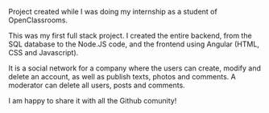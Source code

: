 Project created while I was doing my internship as a student of OpenClassrooms.

This was my first full stack project. I created the entire backend, from the SQL database to the Node.JS code, and the frontend using Angular (HTML, CSS and Javascript).

It is a social network for a company where the users can create, modify and delete an account, as well as publish texts, photos and comments. A moderator can delete all users, posts and comments. 

I am happy to share it with all the Github comunity!
